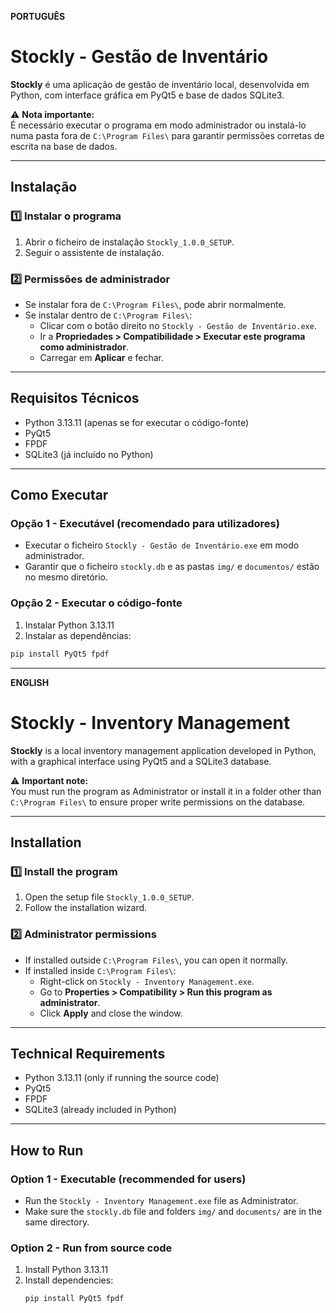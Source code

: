 **PORTUGUÊS**

# Stockly - Gestão de Inventário

**Stockly** é uma aplicação de gestão de inventário local, desenvolvida em Python, com interface gráfica em PyQt5 e base de dados SQLite3.

⚠️ **Nota importante:**  
É necessário executar o programa em modo administrador ou instalá-lo numa pasta fora de `C:\Program Files\` para garantir permissões corretas de escrita na base de dados.

---

## Instalação

### 1️⃣ Instalar o programa

1. Abrir o ficheiro de instalação `Stockly_1.0.0_SETUP`.
2. Seguir o assistente de instalação.

### 2️⃣ Permissões de administrador

- Se instalar fora de `C:\Program Files\`, pode abrir normalmente.
- Se instalar dentro de `C:\Program Files\`:
  - Clicar com o botão direito no `Stockly - Gestão de Inventário.exe`.
  - Ir a **Propriedades > Compatibilidade > Executar este programa como administrador**.
  - Carregar em **Aplicar** e fechar.

---

## Requisitos Técnicos

- Python 3.13.11 (apenas se for executar o código-fonte)
- PyQt5
- FPDF
- SQLite3 (já incluído no Python)

---

## Como Executar

### Opção 1 - Executável (recomendado para utilizadores)

- Executar o ficheiro `Stockly - Gestão de Inventário.exe` em modo administrador.
- Garantir que o ficheiro `stockly.db` e as pastas `img/` e `documentos/` estão no mesmo diretório.

### Opção 2 - Executar o código-fonte

1. Instalar Python 3.13.11
2. Instalar as dependências:
```bash
pip install PyQt5 fpdf
```

---
**ENGLISH**

# Stockly - Inventory Management

**Stockly** is a local inventory management application developed in Python, with a graphical interface using PyQt5 and a SQLite3 database.

⚠️ **Important note:**  
You must run the program as Administrator or install it in a folder other than `C:\Program Files\` to ensure proper write permissions on the database.

---

## Installation

### 1️⃣ Install the program

1. Open the setup file `Stockly_1.0.0_SETUP`.  
2. Follow the installation wizard.

### 2️⃣ Administrator permissions

- If installed outside `C:\Program Files\`, you can open it normally.  
- If installed inside `C:\Program Files\`:  
  - Right-click on `Stockly - Inventory Management.exe`.  
  - Go to **Properties > Compatibility > Run this program as administrator**.  
  - Click **Apply** and close the window.

---

## Technical Requirements

- Python 3.13.11 (only if running the source code)  
- PyQt5  
- FPDF  
- SQLite3 (already included in Python)  

---

## How to Run

### Option 1 - Executable (recommended for users)

- Run the `Stockly - Inventory Management.exe` file as Administrator.  
- Make sure the `stockly.db` file and folders `img/` and `documents/` are in the same directory.

### Option 2 - Run from source code

1. Install Python 3.13.11  
2. Install dependencies:  
   ```bash
   pip install PyQt5 fpdf
